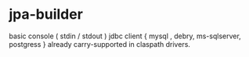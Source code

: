 # jpa-builder
basic console ( stdin / stdout ) jdbc client { mysql , debry, ms-sqlserver, postgress } already carry-supported in claspath drivers.
